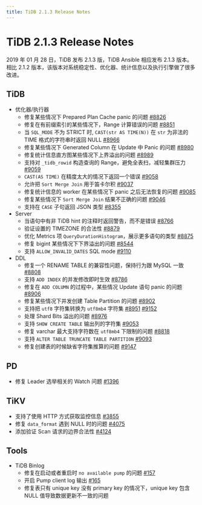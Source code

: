 ```yaml
---
title: TiDB 2.1.3 Release Notes
---
```


# TiDB 2.1.3 Release Notes

2019 年 01 月 28 日，TiDB 发布 2.1.3 版，TiDB Ansible 相应发布 2.1.3 版本。相比 2.1.2 版本，该版本对系统稳定性、优化器、统计信息以及执行引擎做了很多改进。

## TiDB

+ 优化器/执行器
    - 修复某些情况下 Prepared Plan Cache panic 的问题 [#8826](https://github.com/pingcap/tidb/pull/8826)
    - 修复在有前缀索引的某些情况下，Range 计算错误的问题 [#8851](https://github.com/pingcap/tidb/pull/8851)
    - 当 `SQL_MODE` 不为 STRICT 时, `CAST(str AS TIME(N))` 在 `str` 为非法的 TIME 格式的字符串时返回 NULL [#8966](https://github.com/pingcap/tidb/pull/8966)
    - 修复某些情况下 Generated Column 在 Update 中 Panic 的问题 [#8980](https://github.com/pingcap/tidb/pull/8980)
    - 修复统计信息直方图某些情况下上界溢出的问题 [#8989](https://github.com/pingcap/tidb/pull/8989)
    - 支持对 `_tidb_rowid` 构造查询的 Range，避免全表扫，减轻集群压力 [#9059](https://github.com/pingcap/tidb/pull/9059)
    - `CAST(AS TIME)` 在精度太大的情况下返回一个错误 [#9058](https://github.com/pingcap/tidb/pull/9058)
    - 允许把 `Sort Merge Join` 用于笛卡尔积 [#9037](https://github.com/pingcap/tidb/pull/9037)
    - 修复统计信息的 worker 在某些情况下 panic 之后无法恢复的问题 [#9085](https://github.com/pingcap/tidb/pull/9085)
    - 修复某些情况下 `Sort Merge Join` 结果不正确的问题 [#9046](https://github.com/pingcap/tidb/pull/9046)
    - 支持在 `CASE` 子句返回 JSON 类型 [#8355](https://github.com/pingcap/tidb/pull/8355)
+ Server
    - 当语句中有非 TiDB hint 的注释时返回警告，而不是错误 [#8766](https://github.com/pingcap/tidb/pull/8766)
    - 验证设置的 TIMEZONE 的合法性 [#8879](https://github.com/pingcap/tidb/pull/8879)
    - 优化 Metrics 项 `QueryDurationHistogram`，展示更多语句的类型 [#8875](https://github.com/pingcap/tidb/pull/8875)
    - 修复 bigint 某些情况下下界溢出的问题 [#8544](https://github.com/pingcap/tidb/pull/8544)
    - 支持 `ALLOW_INVALID_DATES` SQL mode [#9110](https://github.com/pingcap/tidb/pull/9110)
+ DDL
    - 修复一个 RENAME TABLE 的兼容性问题，保持行为跟 MySQL 一致 [#8808](https://github.com/pingcap/tidb/pull/8808)
    - 支持 `ADD INDEX` 的并发修改即时生效 [#8786](https://github.com/pingcap/tidb/pull/8786)
    - 修复在 `ADD COLUMN` 的过程中，某些情况 Update 语句 panic 的问题 [#8906](https://github.com/pingcap/tidb/pull/8906)
    - 修复某些情况下并发创建 Table Partition 的问题 [#8902](https://github.com/pingcap/tidb/pull/8902)
    - 支持把 `utf8` 字符集转换为 `utf8mb4` 字符集 [#8951](https://github.com/pingcap/tidb/pull/8951) [#9152](https://github.com/pingcap/tidb/pull/9152)
    - 处理 Shard Bits 溢出的问题 [#8976](https://github.com/pingcap/tidb/pull/8976)
    - 支持 `SHOW CREATE TABLE` 输出列的字符集 [#9053](https://github.com/pingcap/tidb/pull/9053)
    - 修复 varchar 最大支持字符数在 `utf8mb4` 下限制的问题 [#8818](https://github.com/pingcap/tidb/pull/8818)
    - 支持 `ALTER TABLE TRUNCATE TABLE PARTITION` [#9093](https://github.com/pingcap/tidb/pull/9093)
    - 修复创建表的时候缺省字符集推算的问题 [#9147](https://github.com/pingcap/tidb/pull/9147)

## PD

- 修复 Leader 选举相关的 Watch 问题 [#1396](https://github.com/pingcap/pd/pull/1396)

## TiKV

- 支持了使用 HTTP 方式获取监控信息 [#3855](https://github.com/tikv/tikv/pull/3855)
- 修复 `data_format` 遇到 NULL 时的问题 [#4075](https://github.com/tikv/tikv/pull/4075)
- 添加验证 Scan 请求的边界合法性 [#4124](https://github.com/tikv/tikv/pull/4124)

## Tools

+ TiDB Binlog
    - 修复在启动或者重启时 `no available pump` 的问题 [#157](https://github.com/pingcap/tidb-tools/pull/158)
    - 开启 Pump client log 输出 [#165](https://github.com/pingcap/tidb-tools/pull/165)
    - 修复表只有 unique key 没有 primary key 的情况下，unique key 包含 NULL 值导致数据更新不一致的问题
